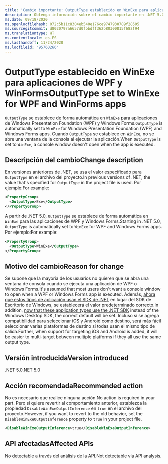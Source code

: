 ```yaml
---
title: 'Cambio importante: OutputType establecido en WinExe para aplicaciones de WPF y WinForms'
description: Obtenga información sobre el cambio importante en .NET 5.0, donde OutputType se establece automáticamente en WinExe para las aplicaciones Windows Forms.
ms.date: 09/18/2020
ms.openlocfilehash: 072c5b11c8304eb540e176ce9747930789f28505
ms.sourcegitcommit: d8020797a6657d0fbbdff362b80300815f682f94
ms.translationtype: HT
ms.contentlocale: es-ES
ms.lasthandoff: 11/24/2020
ms.locfileid: "95760266"
---
```

# <a name="outputtype-set-to-winexe-for-wpf-and-winforms-apps"></a><span data-ttu-id="33bc5-103">OutputType establecido en WinExe para aplicaciones de WPF y WinForms</span><span class="sxs-lookup"><span data-stu-id="33bc5-103">OutputType set to WinExe for WPF and WinForms apps</span></span>

<span data-ttu-id="33bc5-104">`OutputType` se establece de forma automática en `WinExe` para aplicaciones de Windows Presentation Foundation (WPF) y Windows Forms.</span><span class="sxs-lookup"><span data-stu-id="33bc5-104">`OutputType` is automatically set to `WinExe` for Windows Presentation Foundation (WPF) and Windows Forms apps.</span></span> <span data-ttu-id="33bc5-105">Cuando `OutputType` se establece en `WinExe`, no se abre una ventana de la consola al ejecutar la aplicación.</span><span class="sxs-lookup"><span data-stu-id="33bc5-105">When `OutputType` is set to `WinExe`, a console window doesn't open when the app is executed.</span></span>

## <a name="change-description"></a><span data-ttu-id="33bc5-106">Descripción del cambio</span><span class="sxs-lookup"><span data-stu-id="33bc5-106">Change description</span></span>

<span data-ttu-id="33bc5-107">En versiones anteriores de .NET, se usa el valor especificado para `OutputType` en el archivo del proyecto.</span><span class="sxs-lookup"><span data-stu-id="33bc5-107">In previous versions of .NET, the value that's specified for `OutputType` in the project file is used.</span></span> <span data-ttu-id="33bc5-108">Por ejemplo:</span><span class="sxs-lookup"><span data-stu-id="33bc5-108">For example:</span></span>

```xml
<PropertyGroup>
  <OutputType>Exe</OutputType>
</PropertyGroup>
```

<span data-ttu-id="33bc5-109">A partir de .NET 5.0, `OutputType` se establece de forma automática en `WinExe` para las aplicaciones de WPF y Windows Forms.</span><span class="sxs-lookup"><span data-stu-id="33bc5-109">Starting in .NET 5.0, `OutputType` is automatically set to `WinExe` for WPF and Windows Forms apps.</span></span> <span data-ttu-id="33bc5-110">Por ejemplo:</span><span class="sxs-lookup"><span data-stu-id="33bc5-110">For example:</span></span>

```xml
<PropertyGroup>
  <OutputType>WinExe</OutputType>
</PropertyGroup>
```

## <a name="reason-for-change"></a><span data-ttu-id="33bc5-111">Motivo del cambio</span><span class="sxs-lookup"><span data-stu-id="33bc5-111">Reason for change</span></span>

<span data-ttu-id="33bc5-112">Se supone que la mayoría de los usuarios no quieren que se abra una ventana de consola cuando se ejecuta una aplicación de WPF o Windows Forms.</span><span class="sxs-lookup"><span data-stu-id="33bc5-112">It's assumed that most users don't want a console window to open when a WPF or Windows Forms app is executed.</span></span> <span data-ttu-id="33bc5-113">Además, [ahora que estos tipos de aplicación usan el SDK de .NET](sdk-and-target-framework-change.md) en lugar del SDK de Escritorio de Windows, se establecerá el valor predeterminado correcto.</span><span class="sxs-lookup"><span data-stu-id="33bc5-113">In addition, [now that these application types use the .NET SDK](sdk-and-target-framework-change.md) instead of the Windows Desktop SDK, the correct default will be set.</span></span> <span data-ttu-id="33bc5-114">Incluso si se agrega compatibilidad para seleccionar iOS y Android como destino, será más fácil seleccionar varias plataformas de destino si todas usan el mismo tipo de salida.</span><span class="sxs-lookup"><span data-stu-id="33bc5-114">Further, when support for targeting iOS and Android is added, it will be easier to multi-target between multiple platforms if they all use the same output type.</span></span>

## <a name="version-introduced"></a><span data-ttu-id="33bc5-115">Versión introducida</span><span class="sxs-lookup"><span data-stu-id="33bc5-115">Version introduced</span></span>

<span data-ttu-id="33bc5-116">.NET 5.0</span><span class="sxs-lookup"><span data-stu-id="33bc5-116">.NET 5.0</span></span>

## <a name="recommended-action"></a><span data-ttu-id="33bc5-117">Acción recomendada</span><span class="sxs-lookup"><span data-stu-id="33bc5-117">Recommended action</span></span>

<span data-ttu-id="33bc5-118">No es necesario que realice ninguna acción.</span><span class="sxs-lookup"><span data-stu-id="33bc5-118">No action is required in your part.</span></span> <span data-ttu-id="33bc5-119">Pero si quiere revertir al comportamiento anterior, establezca la propiedad `DisableWinExeOutputInference` en `true` en el archivo del proyecto.</span><span class="sxs-lookup"><span data-stu-id="33bc5-119">However, if you want to revert to the old behavior, set the `DisableWinExeOutputInference` property to `true` in your project file.</span></span>

```xml
<DisableWinExeOutputInference>true</DisableWinExeOutputInference>
```

## <a name="affected-apis"></a><span data-ttu-id="33bc5-120">API afectadas</span><span class="sxs-lookup"><span data-stu-id="33bc5-120">Affected APIs</span></span>

<span data-ttu-id="33bc5-121">No detectable a través del análisis de la API.</span><span class="sxs-lookup"><span data-stu-id="33bc5-121">Not detectable via API analysis.</span></span>

<!--

### Affected APIs

Not detectable via API analysis.

### Category

- Windows Forms
- Windows Presentation Framework (WPF)

-->
